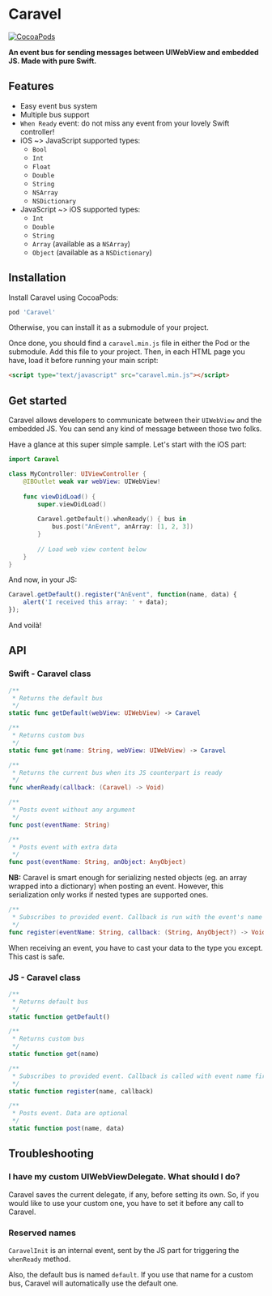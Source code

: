 # Caravel

[![CocoaPods](https://img.shields.io/cocoapods/v/Caravel.svg?style=flat-square)](https://cocoapods.org/pods/Caravel)

**An event bus for sending messages between UIWebView and embedded JS. Made with pure Swift.**

## Features

* Easy event bus system
* Multiple bus support
* `When Ready` event: do not miss any event from your lovely Swift controller!
* iOS ~> JavaScript supported types:
  - `Bool`
  - `Int`
  - `Float`
  - `Double`
  - `String`
  - `NSArray`
  - `NSDictionary`
* JavaScript ~> iOS supported types:
  - `Int`
  - `Double`
  - `String`
  - `Array` (available as a `NSArray`)
  - `Object` (available as a `NSDictionary`)

## Installation

Install Caravel using CocoaPods:

```ruby
pod 'Caravel'
```

Otherwise, you can install it as a submodule of your project.

Once done, you should find a `caravel.min.js` file in either the Pod or the submodule. Add this file to your project. Then, in each HTML page you have, load it before running your main script:

```html
<script type="text/javascript" src="caravel.min.js"></script>
```

## Get started

Caravel allows developers to communicate between their `UIWebView` and the embedded JS. You can send any kind of message between those two folks.

Have a glance at this super simple sample. Let's start with the iOS part:

```swift
import Caravel

class MyController: UIViewController {
    @IBOutlet weak var webView: UIWebView!
    
    func viewDidLoad() {
        super.viewDidLoad()
        
        Caravel.getDefault().whenReady() { bus in
            bus.post("AnEvent", anArray: [1, 2, 3])
        }
        
        // Load web view content below
    }
}
```

And now, in your JS:

```javascript
Caravel.getDefault().register("AnEvent", function(name, data) {
    alert('I received this array: ' + data);
});
```

And voilà!

## API

### Swift - Caravel class

```swift
/**
 * Returns the default bus
 */
static func getDefault(webView: UIWebView) -> Caravel
```

```swift
/**
 * Returns custom bus
 */
static func get(name: String, webView: UIWebView) -> Caravel
```

```swift
/**
 * Returns the current bus when its JS counterpart is ready
 */
func whenReady(callback: (Caravel) -> Void)
```

```swift
/**
 * Posts event without any argument
 */
func post(eventName: String)
```

```swift
/**
 * Posts event with extra data
 */
func post(eventName: String, anObject: AnyObject)
```

**NB:** Caravel is smart enough for serializing nested objects (eg. an array wrapped into a dictionary) when posting an event. However, this serialization only works if nested types are supported ones.

```swift
/**
 * Subscribes to provided event. Callback is run with the event's name and extra data
 */
func register(eventName: String, callback: (String, AnyObject?) -> Void)
```

When receiving an event, you have to cast your data to the type you except. This cast is safe.

### JS - Caravel class

```js
/**
 * Returns default bus
 */
static function getDefault()
```

```js
/**
 * Returns custom bus
 */
static function get(name)
```

```js
/**
 * Subscribes to provided event. Callback is called with event name first, then extra data if any
 */
static function register(name, callback)
```

```js
/**
 * Posts event. Data are optional
 */
static function post(name, data)
```

## Troubleshooting

### I have my custom UIWebViewDelegate. What should I do?

Caravel saves the current delegate, if any, before setting its own. So, if you would like to use your custom one, you have to set it before any call to Caravel.

### Reserved names

`CaravelInit` is an internal event, sent by the JS part for triggering the `whenReady` method.

Also, the default bus is named `default`. If you use that name for a custom bus, Caravel will automatically use the default one.

